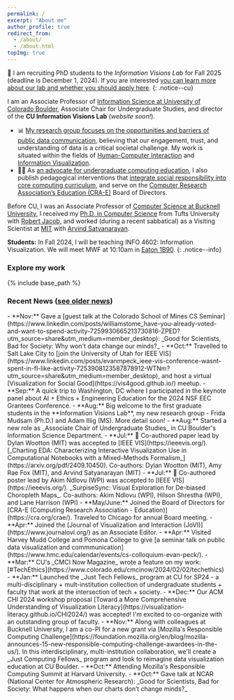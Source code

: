 ```yaml
---
permalink: /
excerpt: "About me"
author_profile: true
redirect_from: 
  - /about/
  - /about.html
topImg: true
---
```


📣  I am recruiting PhD students to the _Information Visions Lab_ for Fall 2025 (deadline is  December 1, 2024). If you are interested [you can learn more about our lab and whether you should apply here](https://evanpeck.github.io/group/new-phd).
{: .notice--cu}

I am an Associate Professor of [Information Science at University of Colorado Boulder](https://www.colorado.edu/cmci/infoscience), Associate Chair for Undergraduate Studies, and director of the **CU Information Visions Lab** (_website soon!_).

- 📊 [My research group focuses on the opportunities and barriers of public data communication](/projects/publicVis), believing that our engagement, trust, and understanding of data is a critical societal challenge. My work is situated within the fields of [Human-Computer Interaction](https://www.interaction-design.org/literature/book/the-encyclopedia-of-human-computer-interaction-2nd-ed/human-computer-interaction-brief-intro) and [Information Visualization](https://www.interaction-design.org/literature/topics/information-visualization). 
- 🧑‍💻 As [an advocate for undergraduate computing education](/projects/undergrad), I also publish pedagogical interventions that [integrate social responsibility into core computing curriculum](/projects/responsibleCS), and serve on the [Computer Research Association’s Education (CRA-E)](https://cra.org/crae/) Board of Directors.

Before CU, I was an Associate Professor of [Computer Science at Bucknell University](https://www.bucknell.edu/academics/college-engineering/majors-departments/computer-science), I received my [Ph.D. in Computer Science](https://engineering.tufts.edu/cs/) from Tufts University with [Robert Jacob](http://www.cs.tufts.edu/~jacob/), and worked (during a recent sabbatical) as a Visiting Scientist at [MIT](http://vis.csail.mit.edu/) with [Arvind Satyanarayan](https://arvindsatya.com/).  

<!-- [Check out my student FAQ](/student-faq) if you have questions about meeting, about research, or about recommendation letters! -->

**Students:**  In Fall 2024, I will be teaching INFO 4602: Information Visualization. We will meet MWF at 10:10am in [Eaton 1B90](https://www.colorado.edu/map?id=336#!m/193885). 
{: .notice--info}

### Explore my work

<link rel="stylesheet" href="{{ base_path }}/assets/css/pubstyle.css">
{% include base_path %}
<script src="{{ base_path }}/assets/js/projSettings.js"></script>
<script src="{{ base_path }}/assets/js/listpubs.js"></script>

<div id="projects"></div> 

### Recent News ([see older news](/archive/news))

<div markdown="1" class="news">
- **Nov:** Gave a [guest talk at the Colorado School of Mines CS Seminar](https://www.linkedin.com/posts/williamstome_have-you-already-voted-and-want-to-spend-activity-7259930665213730816-ZPED?utm_source=share&utm_medium=member_desktop): _Good for Scientists, Bad for Society: Why won't data change our minds?_
- **Oct:** Travelled to Salt Lake City to [join the University of Utah for IEEE VIS](https://www.linkedin.com/posts/evanmpeck_ieee-vis-conference-wasnt-spent-in-fl-like-activity-7253908123587878912-WTNm?utm_source=share&utm_medium=member_desktop), and host a virtual [Visualization for Social Good](https://vis4good.github.io/) meetup. 
- **Sep:** A quick trip to Washington, DC where I participated in the keynote panel about AI + Ethics + Engineering Education for the 2024 NSF EEC Grantees Conference. 
- **Aug:** Big welcome to the first graduate students in the **Information Visions Lab**, my new research group - Frida Mudsam (Ph.D.) and Adam Illig (MS). More detail soon!
- **Aug:** Started a new role as _Associate Chair of Undergraduate Studies_ in CU Boulder's Information Science Department. 
- **Jul:** 🎉 Co-authored paper lead by Dylan Wootton (MIT) was accepted to [IEEE VIS](https://ieeevis.org/). [_Charting EDA: Characterizing Interactive Visualization Use in Computational Notebooks with a Mixed-Methods Formalism_](https://arxiv.org/pdf/2409.10450). Co-authors: Dylan Wootton (MIT), Amy Rae Fox (MIT), and Arvind Satyanarayan (MIT)
- **Jul:** 🎉 Co-authored poster lead by Akim Ndlovu (WPI) was accepted to [IEEE VIS](https://ieeevis.org/). _SurpiseSync: Visual Exploration for De-biased Choropleth Maps_. Co-authors: Akim Ndlovu (WPI), Hilson Shrestha (WPI), and Lane Harrison (WPI)
- **May/June:** Joined the Board of Directors for [CRA-E (Computing Research Association - Education)](https://cra.org/crae/). Traveled to Chicago for annual Board meeting. 
- **Apr:** Joined the [Journal of Visualization and Interaction (JoVI)](https://www.journalovi.org/) as an Associate Editor. 
- **Apr:** Visited Harvey Mudd College and Pomona College to give [a seminar talk on public data visualization and commmunication](https://www.hmc.edu/calendar/events/cs-colloquium-evan-peck/). 
- **Mar:** CU's _CMCI Now Magazine_ wrote a feature on my work: [#TechEthics](https://www.colorado.edu/cmcinow/2024/02/02/techethics)
- **Jan:** Launched the _Just Tech Fellows_ program at CU for SP24 - a multi-disciplinary + mult-institution collection of undergraduate students + faculty that work at the intersection of tech + society. 
- **Dec:** Our ACM CHI 2024 workshop proposal [Toward a More Comprehensive Understanding of Visualization Literacy](https://visualization-literacy.github.io/CHI2024/) was accepted! I'm excited to co-organize with an outstanding group of faculty. 
- **Nov:** Along with colleagues at Bucknell University, I am a co-PI for a new grant via [Mozilla's Responsible Computing Challenge](https://foundation.mozilla.org/en/blog/mozilla-announces-15-new-responsible-computing-challenge-awardees-in-the-us/). In this interdisciplinary, multi-institution collaboration, we'll create a _Just Computing Fellows_ program and look to reimagine data visualization education at CU Boulder. 
- **Oct:** Attending Mozilla's Responsible Computing Summit at Harvard University. 
- **Oct:** Gave talk at NCAR (National Center for Atmospheric Research): _Good for Scientists, Bad for Society: What happens when our charts don’t change minds?_
<!-- - **Oct:** Gave guest lecture at Colorado College on thinking about the sociopolitical role of visualization.
- **Aug:** After completing my move to CU Boulder, I was [officially awarded tenure in the department of Information Science](https://connections.cu.edu/stories/tenure-list-august-2023). And they give us a [tenure medal!](https://photos.app.goo.gl/xutsdx8VY6yTtpVGA) -->


</div>
